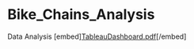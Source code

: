 # Bike_Chains_Analysis
Data Analysis
[embed][TableauDashboard.pdf](https://github.com/Sadek678912345/Bike_Chains_Analysis/files/11384375/TableauDashboard.pdf)[/embed]
